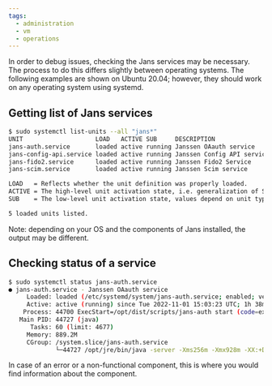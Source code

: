 ```yaml
---
tags:
  - administration
  - vm
  - operations
---
```


In order to debug issues, checking the Jans services may be necessary. The process to do this differs slightly between operating systems. The following examples are shown on Ubuntu 20.04; however, they should work on any operating system using systemd.

## Getting list of Jans services

```bash
$ sudo systemctl list-units --all "jans*"
UNIT                    LOAD   ACTIVE SUB     DESCRIPTION               
jans-auth.service       loaded active running Janssen OAauth service    
jans-config-api.service loaded active running Janssen Config API service
jans-fido2.service      loaded active running Janssen Fido2 Service     
jans-scim.service       loaded active running Janssen Scim service      

LOAD   = Reflects whether the unit definition was properly loaded.
ACTIVE = The high-level unit activation state, i.e. generalization of SUB.
SUB    = The low-level unit activation state, values depend on unit type.

5 loaded units listed.
```

Note: depending on your OS and the components of Jans installed, the output may be different.

## Checking status of a service
```bash
$ sudo systemctl status jans-auth.service
● jans-auth.service - Janssen OAauth service
     Loaded: loaded (/etc/systemd/system/jans-auth.service; enabled; vendor preset: enabled)
     Active: active (running) since Tue 2022-11-01 15:03:23 UTC; 1h 38min ago
    Process: 44700 ExecStart=/opt/dist/scripts/jans-auth start (code=exited, status=0/SUCCESS)
   Main PID: 44727 (java)
      Tasks: 60 (limit: 4677)
     Memory: 889.2M
     CGroup: /system.slice/jans-auth.service
             └─44727 /opt/jre/bin/java -server -Xms256m -Xmx928m -XX:+DisableExplicitGC -Djans.base=/etc/jans -Dserver.base=/opt/jans/jetty/jan>
```

In case of an error or a non-functional component, this is where you would find information about the component.